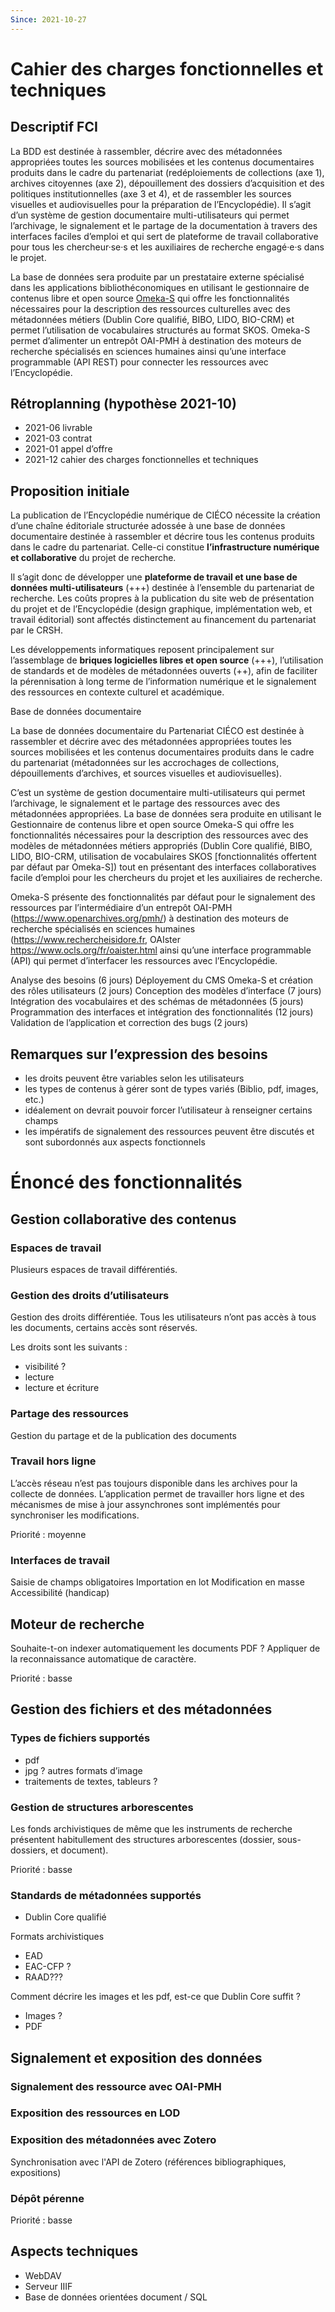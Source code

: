 ```yaml
---
Since: 2021-10-27
---
```


# Cahier des charges fonctionnelles et techniques

## Descriptif FCI

La BDD est destinée à rassembler, décrire avec des métadonnées appropriées toutes les sources mobilisées et les contenus documentaires produits dans le cadre du partenariat (redéploiements de collections (axe 1), archives citoyennes (axe 2), dépouillement des dossiers d’acquisition et des politiques institutionnelles (axe 3 et 4), et de rassembler les sources visuelles et audiovisuelles pour la préparation de l’Encyclopédie). Il s’agit d’un système de gestion documentaire multi-utilisateurs qui permet l’archivage, le signalement et le partage de la documentation à travers des interfaces faciles d’emploi et qui sert de plateforme de travail collaborative pour tous les chercheur·se·s et les auxiliaires de recherche engagé·e·s dans le projet.

La base de données sera produite par un prestataire externe spécialisé dans les applications bibliothéconomiques en utilisant le gestionnaire de contenus libre et open source [Omeka-S](https://omeka.org/s/) qui offre les fonctionnalités nécessaires pour la description des ressources culturelles avec des métadonnées métiers (Dublin Core qualifié, BIBO, LIDO, BIO-CRM) et permet l’utilisation de vocabulaires structurés au format SKOS. Omeka-S permet d’alimenter un entrepôt OAI-PMH à destination des moteurs de recherche spécialisés en sciences humaines ainsi qu’une interface programmable (API REST) pour connecter les ressources avec l’Encyclopédie.

## Rétroplanning (hypothèse 2021-10)

- 2021-06 livrable
- 2021-03 contrat
- 2021-01 appel d’offre
- 2021-12 cahier des charges fonctionnelles et techniques

## Proposition initiale

La publication de l’Encyclopédie numérique de CIÉCO nécessite la création d’une chaîne éditoriale structurée adossée à une base de données documentaire destinée à rassembler et décrire tous les contenus produits dans le cadre du partenariat. Celle-ci constitue **l’infrastructure numérique et collaborative** du projet de recherche.

Il s’agit donc de développer une **plateforme de travail et une base de données multi-utilisateurs** (+++) destinée à l’ensemble du partenariat de recherche. Les coûts propres à la publication du site web de présentation du projet et de l’Encyclopédie (design graphique, implémentation web, et travail éditorial) sont affectés distinctement au financement du partenariat par le CRSH.

Les développements informatiques reposent principalement sur l’assemblage de **briques logicielles libres et open source** (+++), l’utilisation de standards et de modèles de métadonnées ouverts (++), afin de faciliter la pérennisation à long terme de l’information numérique et le signalement des ressources en contexte culturel et académique.

Base de données documentaire

La base de données documentaire du Partenariat CIÉCO est destinée à rassembler et décrire avec des métadonnées appropriées toutes les sources mobilisées et les contenus documentaires produits dans le cadre du partenariat (métadonnées sur les accrochages de collections, dépouillements d’archives, et sources visuelles et audiovisuelles).

C’est un système de gestion documentaire multi-utilisateurs qui permet l’archivage, le signalement et le partage des ressources avec des métadonnées appropriées. La base de données sera produite en utilisant le Gestionnaire de contenus libre et open source Omeka-S qui offre les fonctionnalités nécessaires pour la description des ressources avec des modèles de métadonnées métiers appropriés (Dublin Core qualifié, BIBO, LIDO, BIO-CRM, utilisation de vocabulaires SKOS [fonctionnalités offertent par défaut par Omeka-S]) tout en présentant des interfaces collaboratives facile d’emploi pour les chercheurs du projet et les auxiliaires de recherche.

Omeka-S présente des fonctionnalités par défaut pour le signalement des ressources par l’intermédiaire d’un entrepôt OAI-PMH (https://www.openarchives.org/pmh/) à destination des moteurs de recherche spécialisés en sciences humaines (https://www.rechercheisidore.fr, OAIster https://www.ocls.org/fr/oaister.html ainsi qu’une interface programmable (API) qui permet d’interfacer les ressources avec l’Encyclopédie.

Analyse des besoins (6 jours)
Déployement du CMS Omeka-S et création des rôles utilisateurs (2 jours)
Conception des modèles d’interface (7 jours)
Intégration des vocabulaires et des schémas de métadonnées (5 jours)
Programmation des interfaces et intégration des fonctionnalités (12 jours)
Validation de l’application et correction des bugs (2 jours)

## Remarques sur l’expression des besoins

- les droits peuvent être variables selon les utilisateurs
- les types de contenus à gérer sont de types variés (Biblio, pdf, images, etc.)
- idéalement on devrait pouvoir forcer l’utilisateur à renseigner certains champs
- les impératifs de signalement des ressources peuvent être discutés et sont subordonnés aux aspects fonctionnels

# Énoncé des fonctionnalités

## Gestion collaborative des contenus

### Espaces de travail

Plusieurs espaces de travail différentiés.

### Gestion des droits d’utilisateurs

Gestion des droits différentiée.
Tous les utilisateurs n’ont pas accès à tous les documents, certains accès sont réservés.

Les droits sont les suivants :
- visibilité ?
- lecture
- lecture et écriture

### Partage des ressources

Gestion du partage et de la publication des documents

### Travail hors ligne

L’accès réseau n’est pas toujours disponible dans les archives pour la collecte de données. L’application permet de travailler hors ligne et des mécanismes de mise à jour assynchrones sont implémentés pour synchroniser les modifications.

Priorité : moyenne

### Interfaces de travail

Saisie de champs obligatoires
Importation en lot
Modification en masse
Accessibilité (handicap)

## Moteur de recherche

Souhaite-t-on indexer automatiquement les documents PDF ?
Appliquer de la reconnaissance automatique de caractère.

Priorité : basse

## Gestion des fichiers et des métadonnées

### Types de fichiers supportés

- pdf
- jpg ? autres formats d’image
- traitements de textes, tableurs ?

### Gestion de structures arborescentes

Les fonds archivistiques de même que les instruments de recherche présentent habitullement des structures arborescentes (dossier, sous-dossiers, et document).

Priorité : basse

### Standards de métadonnées supportés

- Dublin Core qualifié

Formats archivistiques
- EAD
- EAC-CFP ?
- RAAD???

Comment décrire les images et les pdf, est-ce que Dublin Core suffit ?
- Images ?
- PDF 

## Signalement et exposition des données

### Signalement des ressource avec OAI-PMH

### Exposition des ressources en LOD

### Exposition des métadonnées avec Zotero

Synchronisation avec l'API de Zotero (références bibliographiques, expositions)

### Dépôt pérenne

Priorité : basse

## Aspects techniques

- WebDAV
- Serveur IIIF
- Base de données orientées document / SQL




